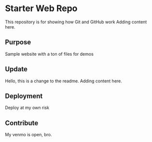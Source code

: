 # Starter Web Repo

This repository is for showing how Git and GitHub work
Adding content here.

## Purpose

Sample website with a ton of files for demos

## Update

Hello, this is a change to the readme.
Adding content here.

## Deployment

Deploy at my own risk

## Contribute

My venmo is open, bro.

